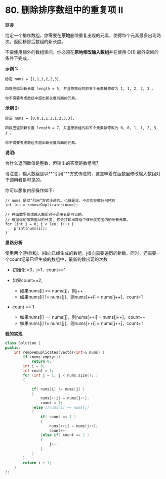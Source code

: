 # 80. 删除排序数组中的重复项 II

[链接](https://leetcode-cn.com/problems/remove-duplicates-from-sorted-array-ii/description/)

给定一个排序数组，你需要在**原地**删除重复出现的元素，使得每个元素最多出现两次，返回移除后数组的新长度。

不要使用额外的数组空间，你必须在**原地修改输入数组**并在使用 O(1) 额外空间的条件下完成。

**示例 1:**

```
给定 nums = [1,1,1,2,2,3],

函数应返回新长度 length = 5, 并且原数组的前五个元素被修改为 1, 1, 2, 2, 3 。

你不需要考虑数组中超出新长度后面的元素。
```

**示例 2:**

```
给定 nums = [0,0,1,1,1,1,2,3,3],

函数应返回新长度 length = 7, 并且原数组的前五个元素被修改为 0, 0, 1, 1, 2, 3, 3 。

你不需要考虑数组中超出新长度后面的元素。
```

**说明:**

为什么返回数值是整数，但输出的答案是数组呢?

请注意，输入数组是以**“引用”**方式传递的，这意味着在函数里修改输入数组对于调用者是可见的。

你可以想象内部操作如下:

```
// nums 是以“引用”方式传递的。也就是说，不对实参做任何拷贝
int len = removeDuplicates(nums);

// 在函数里修改输入数组对于调用者是可见的。
// 根据你的函数返回的长度, 它会打印出数组中该长度范围内的所有元素。
for (int i = 0; i < len; i++) {
    print(nums[i]);
}
```

**思路分析**

使用两个游标i和j，i指向已经生成的数组，j指向需要遍历的新数。同时，还需要一个count记录已经生成的数组中，最新的数出现的次数

- 初始化i=0，j=1，count==1

- 如果count==2,
  - 如果nums[i] == nums[j]，则j++
  - 如果nums[i] != nums[j]，则nums[++i] = nums[j++]，count=1


-  count == 1

   -  如果nums[i] == nums[j]，则nums[++i] = nums[j++]，count++
   -  如果nums[i] != nums[j]，则nums[++i] = nums[j++]，count=1

**我的实现**

```c++
class Solution {
public:
    int removeDuplicates(vector<int>& nums) {
		if (nums.empty())
			return 0;
		int i = 0;
		int count = 1;
		for (int j = 1; j < nums.size(); )
		{
            
            if( nums[i] != nums[j] )
            {
                nums[++i] = nums[j++];
                count = 1;
            }else //nums[i] == nums[j]
            {
                if( count == 1 )
                {
                    nums[++i] = nums[j++];
                    count++;
                }else if( count == 2 )
                {
                    j++;
                }
            }
		}
		return i + 1;
	}
};
```

